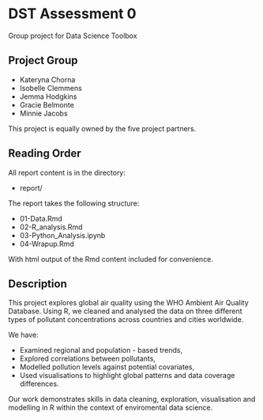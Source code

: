 # DST Assessment 0
Group project for Data Science Toolbox
## Project Group 

- Kateryna Chorna  
- Isobelle Clemmens  
- Jemma Hodgkins  
- Gracie Belmonte  
- Minnie Jacobs  
 
This project is equally owned by the five project partners.

## Reading Order
All report content is in the directory:

- report/
  
The report takes the following structure:

- 01-Data.Rmd
- 02-R_analysis.Rmd
- 03-Python_Analysis.ipynb
- 04-Wrapup.Rmd
  
With html output of the Rmd content included for convenience.

## Description
This project explores global air quality using the WHO Ambient Air Quality Database. Using R, we cleaned and analysed the data on three different types of pollutant concentrations across countries and cities worldwide. 

We have:
- Examined regional and population - based trends,
- Explored correlations between pollutants,
- Modelled pollution levels against potential covariates,
- Used visualisations to highlight global patterns and data coverage differences.

Our work demonstrates skills in data cleaning, exploration, visualisation and modelling in R within the context of enviromental data science. 
